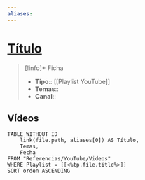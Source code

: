 ```yaml
---
aliases:
---
```

# [Título](https://www.youtube.com/playlist?list=<%tp.file.title%>)

>[!info]+ Ficha
>- **Tipo**:: [[Playlist YouTube]]
>- **Temas**::
>- **Canal**::

## Vídeos
```dataview
TABLE WITHOUT ID
    link(file.path, aliases[0]) AS Título,
    Temas,
    Fecha    
FROM "Referencias/YouTube/Videos"
WHERE Playlist = [[<%tp.file.title%>]]
SORT orden ASCENDING
```
